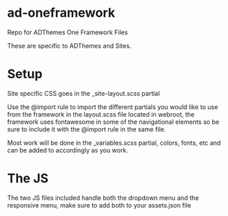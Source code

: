 # ad-oneframework
Repo for ADThemes One Framework Files

These are specific to ADThemes and Sites. 

# Setup
Site specific CSS goes in the _site-layout.scss partial

Use the @import rule to import the different partials you would like to use from the framework in the layout.scss file located in webroot, the framework uses fontawesome in some of the navigational elements so be sure to include it with the @import rule in the same file.

Most work will be done in the _variables.scss partial, colors, fonts, etc and can be added to accordingly as you work.

# The JS
The two JS files included handle both the dropdown menu and the responsive menu, make sure to add both to your assets.json file 
